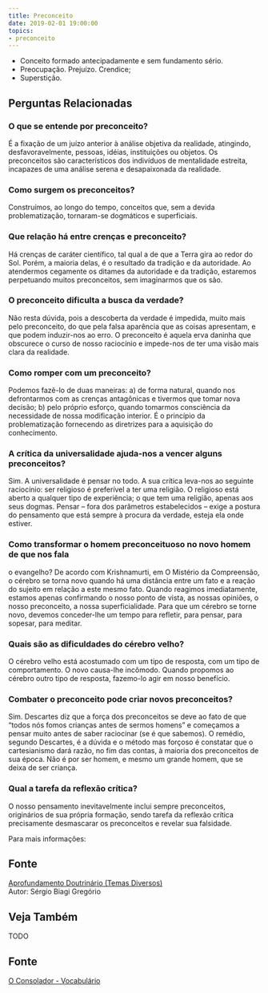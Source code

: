 ```yaml
---
title: Preconceito
date: 2019-02-01 19:00:00
topics:
- preconceito
---
```


* Conceito formado antecipadamente e sem fundamento sério. 
* Preocupação. Prejuízo. Crendice;
* Superstição. 


## Perguntas Relacionadas

### O que se entende por preconceito?
É a fixação de um juízo anterior à análise objetiva da realidade,
atingindo, desfavoravelmente, pessoas, idéias, instituições ou objetos.
Os preconceitos são característicos dos indivíduos de mentalidade
estreita, incapazes de uma análise serena e desapaixonada da realidade.

### Como surgem os preconceitos?
Construímos, ao longo do tempo, conceitos que, sem a devida
problematização, tornaram-se dogmáticos e superficiais.

### Que relação há entre crenças e preconceito?
Há crenças de caráter científico, tal qual a de que a Terra gira ao
redor do Sol. Porém, a maioria delas, é o resultado da tradição e da
autoridade. Ao atendermos cegamente os ditames da autoridade e da
tradição, estaremos perpetuando muitos preconceitos, sem imaginarmos que
os são.

### O preconceito dificulta a busca da verdade?
Não resta dúvida, pois a descoberta da verdade é impedida, muito mais
pelo preconceito, do que pela falsa aparência que as coisas apresentam,
e que podem induzir-nos ao erro. O preconceito é aquela erva daninha que
obscurece o curso de nosso raciocínio e impede-nos de ter uma visão mais
clara da realidade.

### Como romper com um preconceito?
Podemos fazê-lo de duas maneiras: a) de forma natural, quando nos
defrontarmos com as crenças antagônicas e tivermos que tomar nova
decisão; b) pelo próprio esforço, quando tomarmos consciência da
necessidade de nossa modificação interior. É o princípio da
problematização fornecendo as diretrizes para a aquisição do
conhecimento.

### A crítica da universalidade ajuda-nos a vencer alguns preconceitos?
Sim. A universalidade é pensar no todo. A sua crítica leva-nos ao
seguinte raciocínio: ser religioso é preferível a ter uma religião. O
religioso está aberto a qualquer tipo de experiência; o que tem uma
religião, apenas aos seus dogmas. Pensar – fora dos parâmetros
estabelecidos – exige a postura do pensamento que está sempre à procura
da verdade, esteja ela onde estiver.

### Como transformar o homem preconceituoso no novo homem de que nos fala
o evangelho?
De acordo com Krishnamurti, em O Mistério da Compreensão, o cérebro se
torna novo quando há uma distância entre um fato e a reação do sujeito
em relação a este mesmo fato. Quando reagimos imediatamente, estamos
apenas confirmando o nosso ponto de vista, as nossas opiniões, o nosso
preconceito, a nossa superficialidade. Para que um cérebro se torne
novo, devemos conceder-lhe um tempo para refletir, para pensar, para
sopesar, para meditar.

### Quais são as dificuldades do cérebro velho?
O cérebro velho está acostumado com um tipo de resposta, com um tipo de
comportamento. O novo causa-lhe incômodo. Quando propomos ao cérebro
outro tipo de resposta, fazemo-lo agir em nosso benefício.

### Combater o preconceito pode criar novos preconceitos?
Sim. Descartes diz que a força dos preconceitos se deve ao fato de que
“todos nós fomos crianças antes de sermos homens” e começamos a pensar
muito antes de saber raciocinar (se é que sabemos). O remédio, segundo
Descartes, é a dúvida e o método mas forçoso é constatar que o
cartesianismo dará razão, no fim das contas, à maioria dos preconceitos
de sua época. Não é por ser homem, e mesmo um grande homem, que se deixa
de ser criança.

### Qual a tarefa da reflexão crítica?
O nosso pensamento inevitavelmente inclui sempre preconceitos,
originários de sua própria formação, sendo tarefa da reflexão crítica
precisamente desmascarar os preconceitos e revelar sua falsidade.


Para mais informações:

## Fonte
[Aprofundamento Doutrinário (Temas Diversos)](https://sites.google.com/view/aprofundamentodoutrinario/preconceito)  
Autor: Sérgio Biagi Gregório




## Veja Também
TODO

## Fonte
[O Consolador - Vocabulário](http://www.oconsolador.com.br/linkfixo/vocabulario/principal.html)

